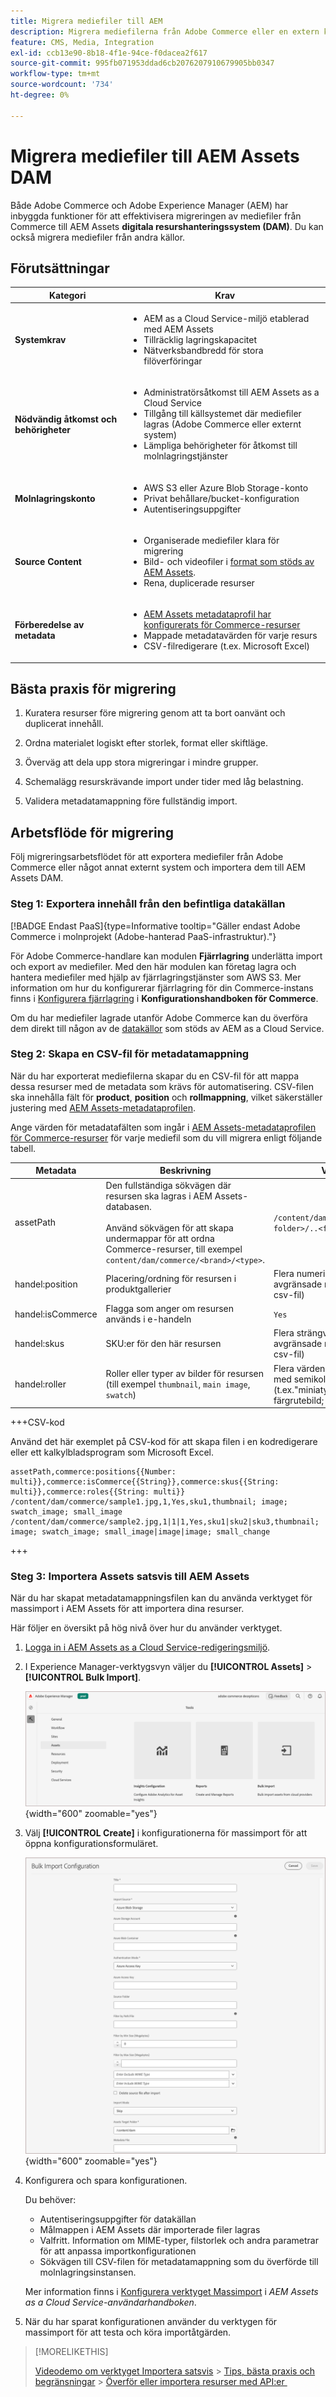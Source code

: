 ```yaml
---
title: Migrera mediefiler till AEM
description: Migrera mediefilerna från Adobe Commerce eller en extern källa till AEM Assets DAM.
feature: CMS, Media, Integration
exl-id: ccb13e90-8b18-4f1e-94ce-f0dacea2f617
source-git-commit: 995fb071953ddad6cb2076207910679905bb0347
workflow-type: tm+mt
source-wordcount: '734'
ht-degree: 0%

---
```


# Migrera mediefiler till AEM Assets DAM

Både Adobe Commerce och Adobe Experience Manager (AEM) har inbyggda funktioner för att effektivisera migreringen av mediefiler från Commerce till AEM Assets **digitala resurshanteringssystem (DAM)**. Du kan också migrera mediefiler från andra källor.

## Förutsättningar

| Kategori | Krav |
|----------|-------------|
| **Systemkrav** | <ul><li>AEM as a Cloud Service-miljö etablerad med AEM Assets</li><li>Tillräcklig lagringskapacitet</li><li>Nätverksbandbredd för stora filöverföringar</li></ul> |
| **Nödvändig åtkomst och behörigheter** | <ul><li>Administratörsåtkomst till AEM Assets as a Cloud Service</li><li>Tillgång till källsystemet där mediefiler lagras (Adobe Commerce eller externt system)</li><li>Lämpliga behörigheter för åtkomst till molnlagringstjänster</li></ul> |
| **Molnlagringskonto** | <ul><li>AWS S3 eller Azure Blob Storage-konto</li><li>Privat behållare/bucket-konfiguration</li><li>Autentiseringsuppgifter</li></ul> |
| **Source Content** | <ul><li>Organiserade mediefiler klara för migrering</li><li>Bild- och videofiler i <a href="https://experienceleague.adobe.com/sv/docs/experience-manager-cloud-service/content/assets/file-format-support#image-formats">format som stöds av AEM Assets</a>.</li><li>Rena, duplicerade resurser</li></li> |
| **Förberedelse av metadata** | <ul><li><a href="https://experienceleague.adobe.com/sv/docs/commerce-admin/content-design/aem-asset-management/getting-started/aem-assets-configure-aem">AEM Assets metadataprofil har konfigurerats för Commerce-resurser</a></li><li>Mappade metadatavärden för varje resurs</li><li>CSV-filredigerare (t.ex. Microsoft Excel)</li></ul> |

## Bästa praxis för migrering

1. Kuratera resurser före migrering genom att ta bort oanvänt och duplicerat innehåll.

1. Ordna materialet logiskt efter storlek, format eller skiftläge.

1. Överväg att dela upp stora migreringar i mindre grupper.

1. Schemalägg resurskrävande import under tider med låg belastning.

1. Validera metadatamappning före fullständig import.

## Arbetsflöde för migrering

Följ migreringsarbetsflödet för att exportera mediefiler från Adobe Commerce eller något annat externt system och importera dem till AEM Assets DAM.

### Steg 1: Exportera innehåll från den befintliga datakällan

[!BADGE Endast PaaS]{type=Informative tooltip="Gäller endast Adobe Commerce i molnprojekt (Adobe-hanterad PaaS-infrastruktur)."}

För Adobe Commerce-handlare kan modulen **Fjärrlagring** underlätta import och export av mediefiler. Med den här modulen kan företag lagra och hantera mediefiler med hjälp av fjärrlagringstjänster som AWS S3. Mer information om hur du konfigurerar fjärrlagring för din Commerce-instans finns i [Konfigurera fjärrlagring](https://experienceleague.adobe.com/sv/docs/commerce-operations/configuration-guide/storage/remote-storage/remote-storage-aws-s3) i **Konfigurationshandboken för Commerce**.

Om du har mediefiler lagrade utanför Adobe Commerce kan du överföra dem direkt till någon av de [datakällor](https://experienceleague.adobe.com/sv/docs/experience-manager-cloud-service/content/assets/assets-view/bulk-import-assets-view#prerequisites) som stöds av AEM as a Cloud Service.

### Steg 2: Skapa en CSV-fil för metadatamappning

När du har exporterat mediefilerna skapar du en CSV-fil för att mappa dessa resurser med de metadata som krävs för automatisering. CSV-filen ska innehålla fält för **product**, **position** och **rollmappning**, vilket säkerställer justering med [AEM Assets-metadataprofilen](configure-aem.md#configure-a-metadata-profile).

Ange värden för metadatafälten som ingår i [AEM Assets-metadataprofilen för Commerce-resurser](configure-aem.md) för varje mediefil som du vill migrera enligt följande tabell.

| Metadata | Beskrivning | Värde |
|-------|-------------|--------|
| assetPath | Den fullständiga sökvägen där resursen ska lagras i AEM Assets-databasen.<br><br>Använd sökvägen för att skapa undermappar för att ordna Commerce-resurser, till exempel `content/dam/commerce/<brand>/<type>`. | `/content/dam/commerce/<sub-folder>/..<filename>` |
| handel:position | Placering/ordning för resursen i produktgallerier | Flera numeriska värden avgränsade med pipe (se csv-fil) |
| handel:isCommerce | Flagga som anger om resursen används i e-handeln | `Yes` |
| handel:skus | SKU:er för den här resursen | Flera strängvärden avgränsade med pipe (se csv-fil) |
| handel:roller | Roller eller typer av bilder för resursen (till exempel `thumbnail`, `main image`, `swatch`) | Flera värden avgränsade med semikolon (t.ex.&quot;miniatyrbild; bild; färgrutebild; liten_bild&quot;) |

+++CSV-kod

Använd det här exemplet på CSV-kod för att skapa filen i en kodredigerare eller ett kalkylbladsprogram som Microsoft Excel.

```csv
assetPath,commerce:positions{{Number: multi}},commerce:isCommerce{{String}},commerce:skus{{String: multi}},commerce:roles{{String: multi}}
/content/dam/commerce/sample1.jpg,1,Yes,sku1,thumbnail; image; swatch_image; small_image
/content/dam/commerce/sample2.jpg,1|1|1,Yes,sku1|sku2|sku3,thumbnail; image; swatch_image; small_image|image|image; small_change
```

+++

### Steg 3: Importera Assets satsvis till AEM Assets

När du har skapat metadatamappningsfilen kan du använda verktyget för massimport i AEM Assets för att importera dina resurser.

Här följer en översikt på hög nivå över hur du använder verktyget.

1. [Logga in i AEM Assets as a Cloud Service-redigeringsmiljö](https://experienceleague.adobe.com/sv/docs/experience-manager-cloud-service/content/onboarding/journey/aem-users#login-aem).

1. I Experience Manager-verktygsvyn väljer du **[!UICONTROL Assets]** > **[!UICONTROL Bulk Import]**.

   ![AEM Assets-redigering](../assets/aem-assets-bulk-import-selection.png){width="600" zoomable="yes"}

1. Välj **[!UICONTROL Create]** i konfigurationerna för massimport för att öppna konfigurationsformuläret.

   ![AEM Assets-redigering](../assets/aem-assets-bulk-import-configuration.png){width="600" zoomable="yes"}

1. Konfigurera och spara konfigurationen.

   Du behöver:

   * Autentiseringsuppgifter för datakällan
   * Målmappen i AEM Assets där importerade filer lagras
   * Valfritt. Information om MIME-typer, filstorlek och andra parametrar för att anpassa importkonfigurationen
   * Sökvägen till CSV-filen för metadatamappning som du överförde till molnlagringsinstansen.

   Mer information finns i [Konfigurera verktyget Massimport](https://experienceleague.adobe.com/sv/docs/experience-manager-cloud-service/content/assets/manage/add-assets#configure-bulk-ingestor-tool) i *AEM Assets as a Cloud Service-användarhandboken*.

1. När du har sparat konfigurationen använder du verktygen för massimport för att testa och köra importåtgärden.

>[!MORELIKETHIS]
>
> [Videodemo om verktyget Importera satsvis](https://experienceleague.adobe.com/sv/docs/experience-manager-cloud-service/content/assets/manage/add-assets#asset-bulk-ingestor)
> &#x200B;> [Tips, bästa praxis och begränsningar](https://experienceleague.adobe.com/sv/docs/experience-manager-cloud-service/content/assets/manage/add-assets#tips-limitations)
> &#x200B;> [Överför eller importera resurser med API:er &#x200B;](https://experienceleague.adobe.com/sv/docs/experience-manager-cloud-service/content/assets/admin/developer-reference-material-apis#asset-upload)
